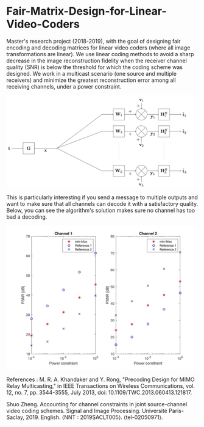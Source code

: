 # Fair-Matrix-Design-for-Linear-Video-Coders

Master's research project (2018-2019), with the goal of designing fair encoding and decoding matrices for linear video coders (where all image transformations are linear). We use linear coding methods to avoid a sharp decrease in the image reconstruction fidelity when the receiver channel quality (SNR) is below the threshold for which the coding scheme was designed. We work in a multicast scenario (one source and multiple receivers) and minimize the greatest reconstruction error among all receiving channels, under a power constraint. 

<p align="center">
<img src="SIMO.png" class="centerImage" alt="drawing" width="600"/>
 </p>

This is particularly interesting if you send a message to multiple outputs and want to make sure that all channels can decode it with a satisfactory quality. Below, you can see the algorithm's solution makes sure no channel has too bad a decoding.

<p align="center">
<img src="min-Max solution.jpg" alt="drawing" width="600"/>
</p>

References : 
M. R. A. Khandaker and Y. Rong, "Precoding Design for MIMO Relay Multicasting," in IEEE Transactions on Wireless Communications, vol. 12, no. 7, pp. 3544-3555, July 2013, doi: 10.1109/TWC.2013.060413.121817.

Shuo Zheng. Accounting for channel constraints in joint source-channel video coding schemes. Signal and Image Processing. Université Paris-Saclay, 2019. English. ⟨NNT : 2019SACLT005⟩. ⟨tel-02050971⟩.
